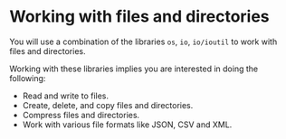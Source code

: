 # Working with files and directories

You will use a combination of the libraries `os`, `io`, `io/ioutil` to work with files and directories.

Working with these libraries implies you are interested in doing the following:

- Read and write to files.
- Create, delete, and copy files and directories.
- Compress files and directories.
- Work with various file formats like JSON, CSV and XML.

